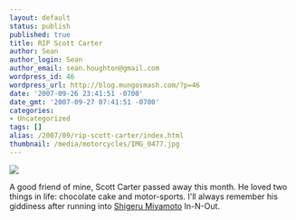 ```yaml
---
layout: default
status: publish
published: true
title: RIP Scott Carter
author: Sean
author_login: Sean
author_email: sean.houghton@gmail.com
wordpress_id: 46
wordpress_url: http://blog.mungosmash.com/?p=46
date: '2007-09-26 23:41:51 -0700'
date_gmt: '2007-09-27 07:41:51 -0700'
categories:
- Uncategorized
tags: []
alias: /2007/09/rip-scott-carter/index.html
thumbnail: /media/motorcycles/IMG_0477.jpg
---
```


![]({{site.url_root}}/media/motorcycles/IMG_0477.jpg)

A good friend of mine, Scott Carter passed away this month.  He loved two things in life: chocolate cake and motor-sports.  I'll always remember his giddiness after running into [Shigeru Miyamoto](http://en.wikipedia.org/wiki/Shigeru_Miyamoto) In-N-Out.

